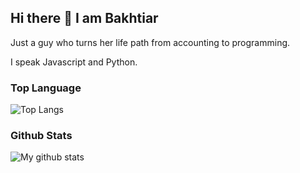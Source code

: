 ## Hi there 👋 I am Bakhtiar

Just a guy who turns her life path from accounting to programming.

I speak Javascript and Python.

  ### Top Language
![Top Langs](https://github-readme-stats.vercel.app/api/top-langs/?username=maziyank)

  ### Github Stats
![My github stats](https://github-readme-stats.vercel.app/api?username=maziyank&show_icons=true)
